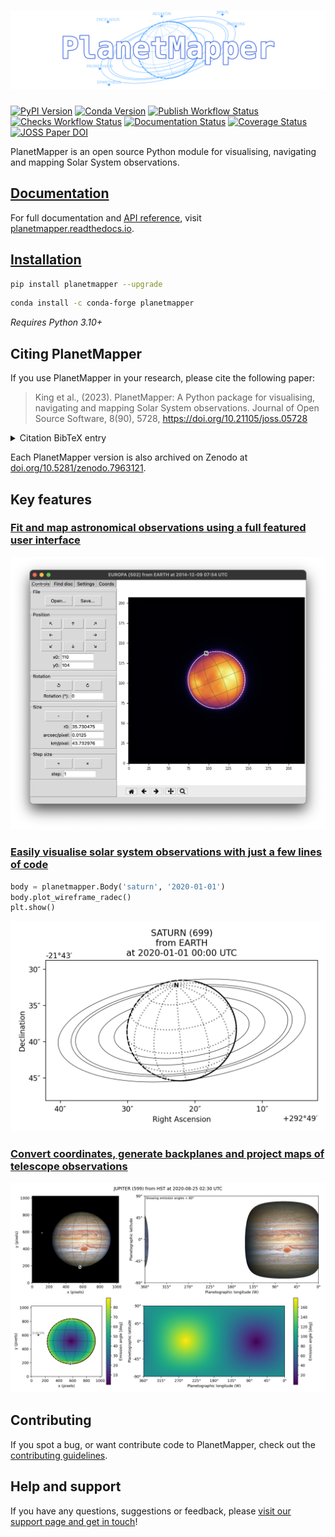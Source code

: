 # ![PlanetMapper logo](docs/images/logo_wide_transparent.png)

[![PyPI Version](https://img.shields.io/pypi/v/planetmapper?label=PyPI)](https://pypi.org/project/planetmapper/)
[![Conda Version](https://img.shields.io/conda/vn/conda-forge/planetmapper?label=conda)](https://anaconda.org/conda-forge/planetmapper)
[![Publish Workflow Status](https://github.com/ortk95/planetmapper/actions/workflows/python-publish.yml/badge.svg)](https://github.com/ortk95/planetmapper/actions/workflows/python-publish.yml)
[![Checks Workflow Status](https://github.com/ortk95/planetmapper/actions/workflows/checks.yml/badge.svg?branch=main)](https://github.com/ortk95/planetmapper/actions/workflows/checks.yml)
[![Documentation Status](https://readthedocs.org/projects/planetmapper/badge/?version=latest)](https://planetmapper.readthedocs.io/en/latest/?badge=latest)
[![Coverage Status](https://coveralls.io/repos/github/ortk95/planetmapper/badge.svg?branch=main)](https://coveralls.io/github/ortk95/planetmapper?branch=main)
[![JOSS Paper DOI](https://joss.theoj.org/papers/10.21105/joss.05728/status.svg)](https://doi.org/10.21105/joss.05728)

PlanetMapper is an open source Python module for visualising, navigating and mapping Solar System observations.

## [Documentation](https://planetmapper.readthedocs.io)
For full documentation and [API reference](https://planetmapper.readthedocs.io/en/latest/documentation.html), visit [planetmapper.readthedocs.io](https://planetmapper.readthedocs.io/en/latest/index.html).


## [Installation](https://planetmapper.readthedocs.io/en/latest/installation.html)
```bash
pip install planetmapper --upgrade
```

```bash
conda install -c conda-forge planetmapper
```

_Requires Python 3.10+_


## Citing PlanetMapper
If you use PlanetMapper in your research, please cite the following paper:

> King et al., (2023). PlanetMapper: A Python package for visualising, navigating and mapping Solar System observations. Journal of Open Source Software, 8(90), 5728, https://doi.org/10.21105/joss.05728

<details>
<summary>Citation BibTeX entry</summary>

```bibtex
@article{king_2023_planetmapper,
  author  = {King, Oliver R. T. and Fletcher, Leigh N.},
  doi     = {10.21105/joss.05728},
  journal = {Journal of Open Source Software},
  month   = oct,
  number  = {90},
  pages   = {5728},
  title   = {{PlanetMapper: A Python package for visualising, navigating and mapping Solar System observations}},
  url     = {https://joss.theoj.org/papers/10.21105/joss.05728},
  volume  = {8},
  year    = {2023}
}
```

</details>

Each PlanetMapper version is also archived on Zenodo at [doi.org/10.5281/zenodo.7963121](https://doi.org/10.5281/zenodo.7963121).


## Key features
### [Fit and map astronomical observations using a full featured user interface](https://planetmapper.readthedocs.io/en/latest/user_interface.html)
[![Screenshot of the PlanetMapper graphical user interface showing an observation of Europa being navigated](docs/images/gui_fitting.png)](https://planetmapper.readthedocs.io/en/latest/user_interface.html)

### [Easily visualise solar system observations with just a few lines of code](https://planetmapper.readthedocs.io/en/latest/general_python_api.html#wireframe-plots)

```python
body = planetmapper.Body('saturn', '2020-01-01')
body.plot_wireframe_radec()
plt.show()
```

[![Image of Saturn generated with PlanetMapper showing the orientation of Saturn and its rings](docs/images/saturn_wireframe_radec.png)](https://planetmapper.readthedocs.io/en/latest/general_python_api.html#wireframe-plots)

### [Convert coordinates, generate backplanes and project maps of telescope observations](https://planetmapper.readthedocs.io/en/latest/general_python_api.html)
[![Plot of a mapped Jupiter observation, generated with PlanetMapper, showing observed and mapped versions of the Jupiter data](docs/images/jupiter_mapped.png)](https://planetmapper.readthedocs.io/en/latest/general_python_api.html)


## Contributing

If you spot a bug, or want contribute code to PlanetMapper, check out the [contributing guidelines](https://github.com/ortk95/planetmapper/blob/main/CONTRIBUTING.md).

## Help and support

If you have any questions, suggestions or feedback, please [visit our support page and get in touch](https://planetmapper.readthedocs.io/en/latest/help.html)!